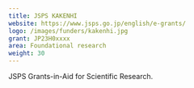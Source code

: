 ```yaml
---
title: JSPS KAKENHI
website: https://www.jsps.go.jp/english/e-grants/
logo: /images/funders/kakenhi.jpg
grant: JP23H0xxxx
area: Foundational research
weight: 30
---
```

JSPS Grants-in-Aid for Scientific Research.
